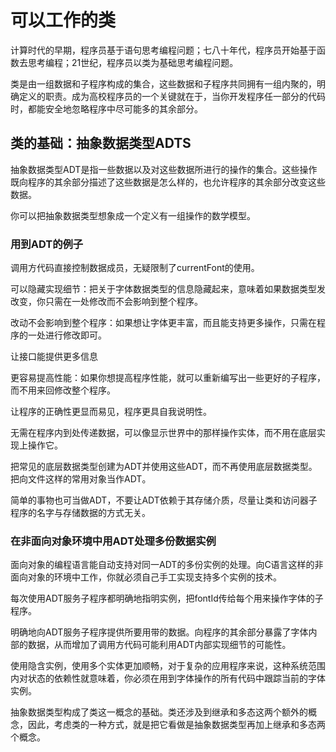 # 可以工作的类

计算时代的早期，程序员基于语句思考编程问题；七八十年代，程序员开始基于函数去思考编程；21世纪，程序员以类为基础思考编程问题。

类是由一组数据和子程序构成的集合，这些数据和子程序共同拥有一组内聚的，明确定义的职责。成为高校程序员的一个关键就在于，当你开发程序任一部分的代码时，都能安全地忽略程序中尽可能多的其余部分。

## 类的基础：抽象数据类型ADTS

抽象数据类型ADT是指一些数据以及对这些数据所进行的操作的集合。这些操作既向程序的其余部分描述了这些数据是怎么样的，也允许程序的其余部分改变这些数据。

你可以把抽象数据类型想象成一个定义有一组操作的数学模型。


### 用到ADT的例子

调用方代码直接控制数据成员，无疑限制了currentFont的使用。

可以隐藏实现细节：把关于字体数据类型的信息隐藏起来，意味着如果数据类型发改变，你只需在一处修改而不会影响到整个程序。

改动不会影响到整个程序：如果想让字体更丰富，而且能支持更多操作，只需在程序的一处进行修改即可。

让接口能提供更多信息

更容易提高性能：如果你想提高程序性能，就可以重新编写出一些更好的子程序，而不用来回修改整个程序。

让程序的正确性更显而易见，程序更具自我说明性。

无需在程序内到处传递数据，可以像显示世界中的那样操作实体，而不用在底层实现上操作它。

把常见的底层数据类型创建为ADT并使用这些ADT，而不再使用底层数据类型。把向文件这样的常用对象当作ADT。

简单的事物也可当做ADT，不要让ADT依赖于其存储介质，尽量让类和访问器子程序的名字与存储数据的方式无关。

### 在非面向对象环境中用ADT处理多份数据实例

面向对象的编程语言能自动支持对同一ADT的多份实例的处理。向C语言这样的非面向对象的环境中工作，你就必须自己手工实现支持多个实例的技术。

每次使用ADT服务子程序都明确地指明实例，把fontId传给每个用来操作字体的子程序。

明确地向ADT服务子程序提供所要用带的数据。向程序的其余部分暴露了字体内部的数据，从而增加了调用方代码可能利用ADT内部实现细节的可能性。

使用隐含实例，使用多个实体更加顺畅，对于复杂的应用程序来说，这种系统范围内对状态的依赖性就意味着，你必须在用到字体操作的所有代码中跟踪当前的字体实例。

抽象数据类型构成了类这一概念的基础。类还涉及到继承和多态这两个额外的概念，因此，考虑类的一种方式，就是把它看做是抽象数据类型再加上继承和多态两个概念。



